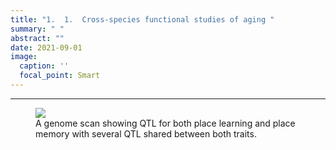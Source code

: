 ```yaml
---
title: "1.	1.	Cross-species functional studies of aging "
summary: " "
abstract: ""
date: 2021-09-01
image: 
  caption: ''
  focal_point: Smart
---
```




---



<figure>
<img src="/img/LearnMem.png" >
<figcaption>A genome scan showing QTL for both place learning and place memory with several QTL shared between both traits.</figcaption>
</figure>

